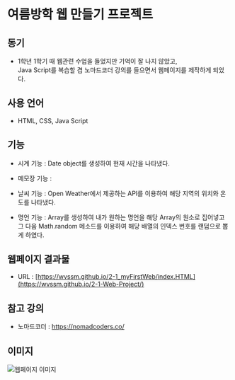 # 여름방학 웹 만들기 프로젝트

## 동기
* 1학년 1학기 때 웹관련 수업을 들었지만 기억이 잘 나지 않았고,   
 Java Script를 복습할 겸 노마드코더 강의를 들으면서 웹페이지를 제작하게 되었다.


## 사용 언어
* HTML, CSS, Java Script


## 기능
* 시계 기능 : Date object를 생성하여 현재 시간을 나타냈다.   
             
* 메모장 기능 :   
            
* 날씨 기능 : Open Weather에서 제공하는 API를 이용하여 해당 지역의 위치와 온도를 나타냈다.  
          
* 명언 기능 : Array를 생성하여 내가 원하는 명언을 해당 Array의 원소로 집어넣고   
그 다음 Math.random 메소드를 이용하여 해당 배열의 인덱스 번호를 랜덤으로 뽑게 하였다.


## 웹페이지 결과물
* URL : [https://wvssm.github.io/2-1_myFirstWeb/index.HTML](https://wvssm.github.io/2-1-Web-Project/)


## 참고 강의 
* 노마드코더 : https://nomadcoders.co/

## 이미지
![웹페이지 이미지](https://github.com/wvssm/2-1_myFirstWeb/blob/c3ed488f5cb101e6fd0cc20a0635b246fc4f87c8/webpage.png)

